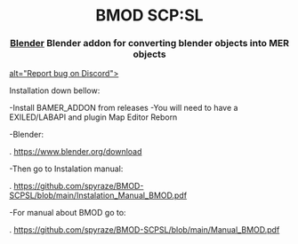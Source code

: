 <h1 align="center">BMOD SCP:SL </h1>
<h3 align="center"><a href="https://www.blender.org/download">Blender</a> Blender addon for converting blender objects into MER objects</h3>

<a href="https://discord.gg/wn8h8Dvx">
     alt="Report bug on Discord">
</a>    

Installation down bellow:

-Install BAMER_ADDON from releases
-You will need to have a EXILED/LABAPI and plugin Map Editor Reborn

-Blender:

. https://www.blender.org/download

      
-Then go to Instalation manual:

. https://github.com/spyraze/BMOD-SCPSL/blob/main/Instalation_Manual_BMOD.pdf


-For manual about BMOD go to:

. https://github.com/spyraze/BMOD-SCPSL/blob/main/Manual_BMOD.pdf



